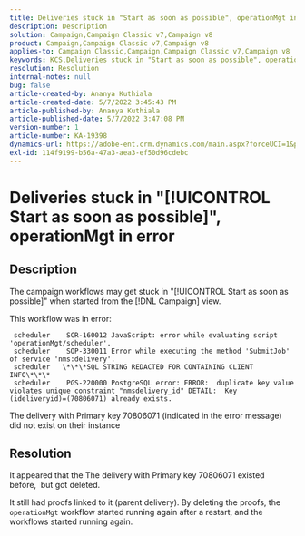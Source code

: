 ```yaml
---
title: Deliveries stuck in "Start as soon as possible", operationMgt in error
description: Description
solution: Campaign,Campaign Classic v7,Campaign v8
product: Campaign,Campaign Classic v7,Campaign v8
applies-to: Campaign Classic,Campaign,Campaign Classic v7,Campaign v8
keywords: KCS,Deliveries stuck in "Start as soon as possible", operationMgt in error
resolution: Resolution
internal-notes: null
bug: false
article-created-by: Ananya Kuthiala
article-created-date: 5/7/2022 3:45:43 PM
article-published-by: Ananya Kuthiala
article-published-date: 5/7/2022 3:47:08 PM
version-number: 1
article-number: KA-19398
dynamics-url: https://adobe-ent.crm.dynamics.com/main.aspx?forceUCI=1&pagetype=entityrecord&etn=knowledgearticle&id=d14b53bd-1cce-ec11-a7b5-0022480a8e40
exl-id: 114f9199-b56a-47a3-aea3-ef50d96cdebc
---
```

# Deliveries stuck in "[!UICONTROL Start as soon as possible]", operationMgt in error

## Description


The campaign workflows may get stuck in "[!UICONTROL Start as soon as possible]" when started from the [!DNL Campaign] view.



This workflow was in error:

```
 scheduler    SCR-160012 JavaScript: error while evaluating script 'operationMgt/scheduler'.
 scheduler    SOP-330011 Error while executing the method 'SubmitJob' of service 'nms:delivery'.
 scheduler   \*\*\*SQL STRING REDACTED FOR CONTAINING CLIENT INFO\*\*\*
 scheduler    PGS-220000 PostgreSQL error: ERROR:  duplicate key value violates unique constraint "nmsdelivery_id" DETAIL:  Key (ideliveryid)=(70806071) already exists.
```

The delivery with Primary key 70806071 (indicated in the error message) did not exist on their instance


## Resolution


It appeared that the The delivery with Primary key 70806071 existed before,  but got deleted.

It still had proofs linked to it (parent delivery). By deleting the proofs, the `operationMgt` workflow started running again after a restart, and the workflows started running again.
